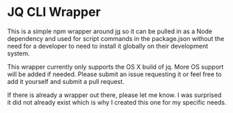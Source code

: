 # JQ CLI Wrapper

This is a simple npm wrapper around [jq](https://stedolan.github.io/jq/) so it
can be pulled in as a Node dependency and used for script commands in the
package.json without the need for a developer to need to install it globally on
their development system.

This wrapper currently only supports the OS X build of jq.  More OS support
will be added if needed.  Please submit an issue requesting it or feel free to
add it yourself and submit a pull request.

If there is already a wrapper out there, please let me know.  I was surprised it
did not already exist which is why I created this one for my specific needs.
